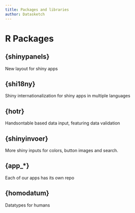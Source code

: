 ```yaml
---
title: Packages and libraries
author: Datasketch
---
```



# R Packages

## {shinypanels}

New layout for shiny apps

## {shi18ny}

Shiny internationalization for shiny apps in multiple languages

## {hotr}

Handsontable based data input, featuring data validation

## {shinyinvoer}

More shiny inputs for colors, button images and search.

## {app_*}

Each of our apps has its own repo

## {homodatum}

Datatypes for humans



